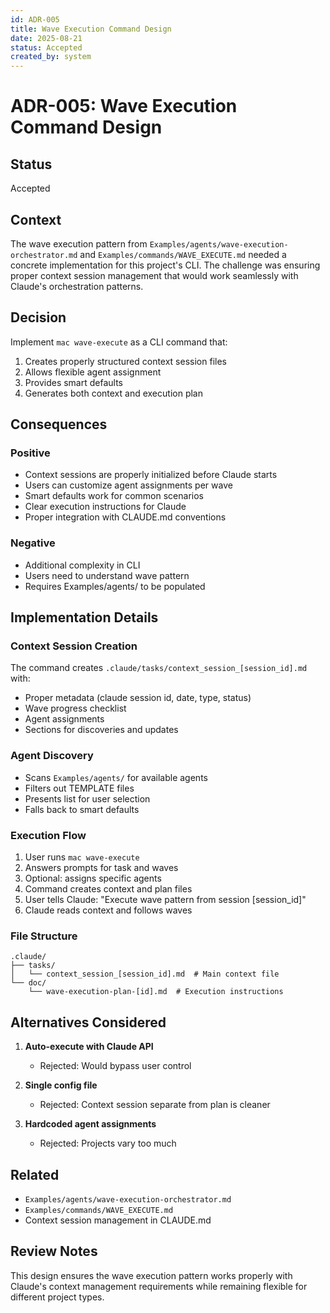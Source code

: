 ```yaml
---
id: ADR-005
title: Wave Execution Command Design
date: 2025-08-21
status: Accepted
created_by: system
---
```


# ADR-005: Wave Execution Command Design

## Status
Accepted

## Context
The wave execution pattern from `Examples/agents/wave-execution-orchestrator.md` and `Examples/commands/WAVE_EXECUTE.md` needed a concrete implementation for this project's CLI. The challenge was ensuring proper context session management that would work seamlessly with Claude's orchestration patterns.

## Decision
Implement `mac wave-execute` as a CLI command that:
1. Creates properly structured context session files
2. Allows flexible agent assignment
3. Provides smart defaults
4. Generates both context and execution plan

## Consequences

### Positive
- Context sessions are properly initialized before Claude starts
- Users can customize agent assignments per wave
- Smart defaults work for common scenarios
- Clear execution instructions for Claude
- Proper integration with CLAUDE.md conventions

### Negative
- Additional complexity in CLI
- Users need to understand wave pattern
- Requires Examples/agents/ to be populated

## Implementation Details

### Context Session Creation
The command creates `.claude/tasks/context_session_[session_id].md` with:
- Proper metadata (claude session id, date, type, status)
- Wave progress checklist
- Agent assignments
- Sections for discoveries and updates

### Agent Discovery
- Scans `Examples/agents/` for available agents
- Filters out TEMPLATE files
- Presents list for user selection
- Falls back to smart defaults

### Execution Flow
1. User runs `mac wave-execute`
2. Answers prompts for task and waves
3. Optional: assigns specific agents
4. Command creates context and plan files
5. User tells Claude: "Execute wave pattern from session [session_id]"
6. Claude reads context and follows waves

### File Structure
```
.claude/
├── tasks/
│   └── context_session_[session_id].md  # Main context file
└── doc/
    └── wave-execution-plan-[id].md  # Execution instructions
```

## Alternatives Considered

1. **Auto-execute with Claude API**
   - Rejected: Would bypass user control
   
2. **Single config file**
   - Rejected: Context session separate from plan is cleaner
   
3. **Hardcoded agent assignments**
   - Rejected: Projects vary too much

## Related
- `Examples/agents/wave-execution-orchestrator.md`
- `Examples/commands/WAVE_EXECUTE.md`
- Context session management in CLAUDE.md

## Review Notes
This design ensures the wave execution pattern works properly with Claude's context management requirements while remaining flexible for different project types.